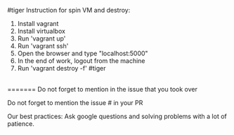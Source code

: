 #tiger 
Instruction for spin VM and destroy: 
1. Install vagrant 
2. Install virtualbox 
3. Run 'vagrant up' 
4. Run 'vagrant ssh'
5. Open the browser and type "localhost:5000"
6. In the end of work, logout from the machine 
7. Run 'vagrant destroy -f'
#tiger
</br>
=======
Do not forget to mention in the issue that you took over

Do not forget to mention the issue # in your PR


Our best practices: Ask google questions and solving problems with a lot of patience.  

